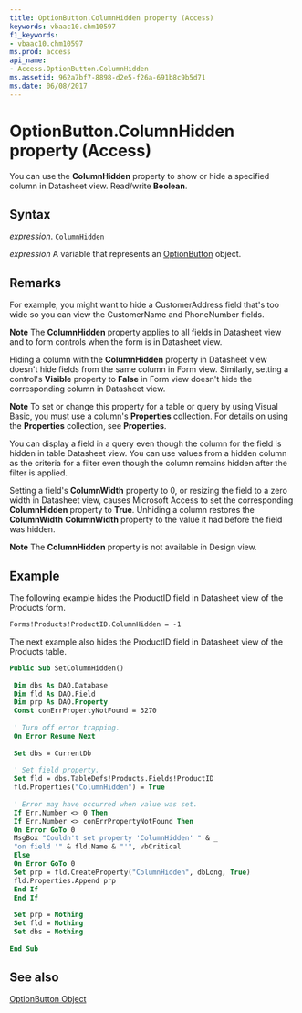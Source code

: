 ```yaml
---
title: OptionButton.ColumnHidden property (Access)
keywords: vbaac10.chm10597
f1_keywords:
- vbaac10.chm10597
ms.prod: access
api_name:
- Access.OptionButton.ColumnHidden
ms.assetid: 962a7bf7-8898-d2e5-f26a-691b8c9b5d71
ms.date: 06/08/2017
---
```



# OptionButton.ColumnHidden property (Access)

You can use the  **ColumnHidden** property to show or hide a specified column in Datasheet view. Read/write **Boolean**.


## Syntax

 _expression_. `ColumnHidden`

 _expression_ A variable that represents an [OptionButton](Access.OptionButton.md) object.


## Remarks

For example, you might want to hide a CustomerAddress field that's too wide so you can view the CustomerName and PhoneNumber fields.


 **Note**  The  **ColumnHidden** property applies to all fields in Datasheet view and to form controls when the form is in Datasheet view.

Hiding a column with the  **ColumnHidden** property in Datasheet view doesn't hide fields from the same column in Form view. Similarly, setting a control's **Visible** property to **False** in Form view doesn't hide the corresponding column in Datasheet view.


 **Note**  To set or change this property for a table or query by using Visual Basic, you must use a column's  **Properties** collection. For details on using the **Properties** collection, see **Properties**.

You can display a field in a query even though the column for the field is hidden in table Datasheet view. You can use values from a hidden column as the criteria for a filter even though the column remains hidden after the filter is applied.

Setting a field's  **ColumnWidth** property to 0, or resizing the field to a zero width in Datasheet view, causes Microsoft Access to set the corresponding **ColumnHidden** property to **True**. Unhiding a column restores the **ColumnWidth** **ColumnWidth** property to the value it had before the field was hidden.


 **Note**  The  **ColumnHidden** property is not available in Design view.


## Example

The following example hides the ProductID field in Datasheet view of the Products form.


```vb
Forms!Products!ProductID.ColumnHidden = -1
```

The next example also hides the ProductID field in Datasheet view of the Products table.




```vb
Public Sub SetColumnHidden() 
 
 Dim dbs As DAO.Database 
 Dim fld As DAO.Field 
 Dim prp As DAO.Property 
 Const conErrPropertyNotFound = 3270 
 
 ' Turn off error trapping. 
 On Error Resume Next 
 
 Set dbs = CurrentDb 
 
 ' Set field property. 
 Set fld = dbs.TableDefs!Products.Fields!ProductID 
 fld.Properties("ColumnHidden") = True 
 
 ' Error may have occurred when value was set. 
 If Err.Number <> 0 Then 
 If Err.Number <> conErrPropertyNotFound Then 
 On Error GoTo 0 
 MsgBox "Couldn't set property 'ColumnHidden' " & _ 
 "on field '" & fld.Name & "'", vbCritical 
 Else 
 On Error GoTo 0 
 Set prp = fld.CreateProperty("ColumnHidden", dbLong, True) 
 fld.Properties.Append prp 
 End If 
 End If 
 
 Set prp = Nothing 
 Set fld = Nothing 
 Set dbs = Nothing 
 
End Sub
```


## See also


[OptionButton Object](Access.OptionButton.md)


